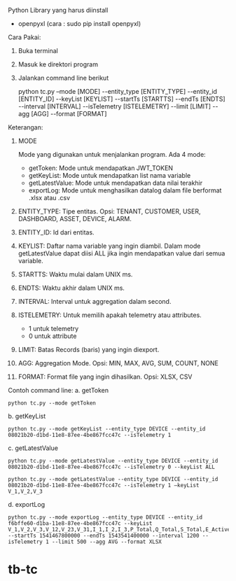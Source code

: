 Python Library yang harus diinstall
-	openpyxl (cara : sudo pip install openpyxl)

Cara Pakai:
1.	Buka terminal
2.	Masuk ke direktori program 
3.	Jalankan command line berikut
    
    python tc.py –mode [MODE] --entity_type [ENTITY_TYPE] --entity_id [ENTITY_ID] --keyList [KEYLIST] --startTs [STARTTS] --endTs 
    [ENDTS] --interval [INTERVAL] --isTelemetry [ISTELEMETRY] --limit [LIMIT] --agg [AGG] --format [FORMAT]
    
Keterangan:
1.	MODE 

    Mode yang digunakan untuk menjalankan program. Ada 4 mode: 
    
    -   getToken:
        Mode untuk mendapatkan JWT_TOKEN
    -   getKeyList:
        Mode untuk mendapatkan list nama variable
    -   getLatestValue:
        Mode untuk mendapatkan data nilai terakhir
    -   exportLog:
        Mode untuk menghasilkan datalog dalam file berformat .xlsx atau .csv

2.	ENTITY_TYPE:
    Tipe entitas.
    Opsi: TENANT, CUSTOMER, USER, DASHBOARD, ASSET, DEVICE, ALARM.
3.	ENTITY_ID:
    Id dari entitas.
4.	KEYLIST:
    Daftar nama variable yang ingin diambil.
    Dalam mode getLatestValue dapat diisi ALL jika ingin mendapatkan value dari semua variable. 
5.	STARTTS:
    Waktu mulai dalam UNIX ms.
6.	ENDTS:
    Waktu akhir dalam UNIX ms.
7.	INTERVAL:
    Interval untuk aggregation dalam second.
8.	ISTELEMETRY:
    Untuk memilih apakah telemetry atau attributes.
    -   1 untuk telemetry
    -   0 untuk attribute
9.	LIMIT:
    Batas Records (baris) yang ingin diexport.
10.	AGG:
    Aggregation Mode.
    Opsi: MIN, MAX, AVG, SUM, COUNT, NONE
11.	FORMAT:
    Format file yang ingin dihasilkan.
    Opsi: XLSX, CSV

Contoh command line:
a.	getToken

    python tc.py --mode getToken

b.	getKeyList

    python tc.py --mode getKeyList --entity_type DEVICE --entity_id 08021b20-d1bd-11e8-87ee-4be867fcc47c --isTelemetry 1

c.	getLatestValue

    python tc.py --mode getLatestValue --entity_type DEVICE --entity_id 08021b20-d1bd-11e8-87ee-4be867fcc47c --isTelemetry 0 --keyList ALL

    python tc.py --mode getLatestValue --entity_type DEVICE --entity_id 08021b20-d1bd-11e8-87ee-4be867fcc47c --isTelemetry 1 –keyList V_1,V_2,V_3

d.	exportLog

    python tc.py --mode exportLog --entity_type DEVICE --entity_id f6bffe60-d1ba-11e8-87ee-4be867fcc47c --keyList V_1,V_2,V_3,V_12,V_23,V_31,I_1,I_2,I_3,P_Total,Q_Total,S_Total,E_Active,E_Reactive,PF_avg,Freq,VTHD1,VTHD2,VTHD3,ITHD1,ITHD2,ITHD3 --startTs 1541467800000 --endTs 1543541400000 --interval 1200 --isTelemetry 1 --limit 500 --agg AVG --format XLSX

# tb-tc
